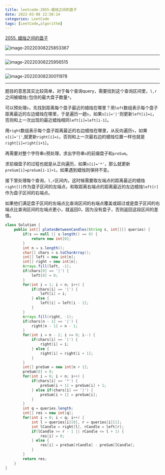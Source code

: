 ```yaml
---
title: leetcode-2055-蜡烛之间的盘子
date: 2022-03-08 22:58:14
categories: LeetCode
tags: [LeetCode,algorithm]
---
```


[2055. 蜡烛之间的盘子](https://leetcode-cn.com/problems/plates-between-candles/)

![image-20220308225853367](https://gitee.com/cao_ziqiang/img/raw/master/20220308225853.png)

<hr/>

![image-20220308225956515](https://gitee.com/cao_ziqiang/img/raw/master/20220308225956.png)

<hr/>

![image-20220308230011978](https://gitee.com/cao_ziqiang/img/raw/master/20220308230012.png)

<hr/>

题目的意思其实比较简单，对于每个查询query，需要找到这个查询区间里，`l,r`之间被蜡烛`|`包住的最大盘子数量`*`。

可以预处理`s`，先找到距离每个盘子最近的蜡烛在哪里？用`left`数组表示每个盘子距离最近的左边蜡烛在哪里，于是遍历一趟`s`，如果`s[i]='|'`则更新`left[i]=i`，否则和上一次出现的最近蜡烛相同`left[i]=left[i-1]`。

用`right`数组表示每个盘子距离最近的右边蜡烛在哪里，从反向遍历`s`，如果`s[i]='|'`,就更新`right[i]=i`，否则和上一次最右边的蜡烛位置一样也就是`right[i]=right[i+1]`。

再需要对整个字符串`s`预处理，求出字符串`s`的前缀盘子和`preSum`。

求前缀盘子的过程也就是从正向遍历，如果`s[i]='*'`，那么就更新`preSum[i]=preSum[i-1]+1`，如果遇到蜡烛则保持不变。

接下里处理每个查询，`l,r`区间内，这时候需要取左端点的距离最近的蜡烛`right[l]`作为盘子区间的左端点，和取距离右端点的距离最近的左边蜡烛`left[r]`作为盘子区间的右端点。

如果他们满足盘子区间的左端点比查询区间的右端点覆盖或超过或是盘子区间的右端点比查询区间的左端点更小，就返回0，因为没有盘子，否则返回这段区间的差值。

```java
class Solution {
    public int[] platesBetweenCandles(String s, int[][] queries) {
        if(s == null || s.length() == 0) {
            return new int[0];
        }
        int n = s.length();
        char[] chars = s.toCharArray();
        int[] left = new int[n];
        int[] right = new int[n];
        Arrays.fill(left, -1);
        if(chars[0] == '|') {
            left[0] = 0;
        }
        for(int i = 1; i < n; i++) {
            if(chars[i] == '|') {
                left[i] = i;
            } else {
                left[i] = left[i - 1];
            }
        }
        Arrays.fill(right, -1);
        if(chars[n - 1] == '|') {
            right[n - 1] = n - 1;
        }
        for(int i = n - 2; i >= 0; i--) {
            if(chars[i] == '|') {
                right[i] = i;
            } else {
                right[i] = right[i + 1];
            }
        }
        int[] preSum = new int[n + 1];
        preSum[0] = 0;
        for(int i = 0; i < n; i++) {
            if(chars[i] == '*') {
                preSum[i + 1] = preSum[i] + 1;
            } else if(chars[i] == '|') {
                preSum[i + 1] = preSum[i];
            }
        }
        int q = queries.length;
        int[] res = new int[q];
        for(int i = 0; i < q; i++) {
            int l = queries[i][0], r = queries[i][1];
            int lCandle = right[l], rCandle = left[r];
            if(lCandle >= r - 1 || rCandle <= l + 1) {
                res[i] = 0;
            } else {
                res[i] = preSum[rCandle] - preSum[lCandle];
            }
        }
        return res;
    }
}
```

